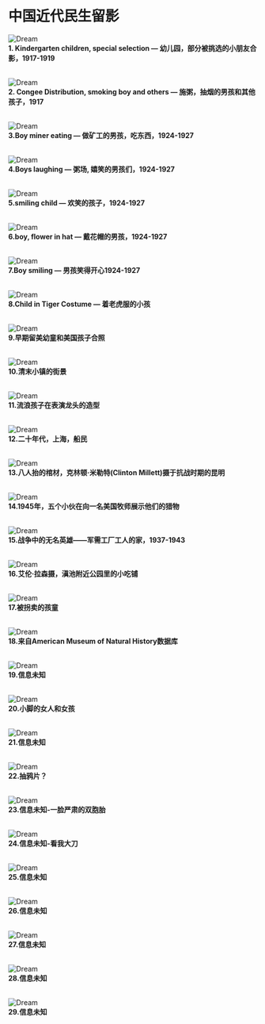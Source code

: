# 中国近代民生留影

![Dream](http://ombtsbxdv.bkt.clouddn.com/Transition/normal/1917or1919.jpg "中国近代民生留影")
**<br>1. Kindergarten children, special selection — 幼儿园，部分被挑选的小朋友合影，1917-1919<br><br>**

![Dream](http://ombtsbxdv.bkt.clouddn.com/Transition/normal/1917xx01.jpg "中国近代民生留影")
**<br>2. Congee Distribution, smoking boy and others — 施粥，抽烟的男孩和其他孩子，1917<br><br>**

![Dream](http://ombtsbxdv.bkt.clouddn.com/Transition/normal/1924or1927.jpg "中国近代民生留影")
**<br>3.Boy miner eating — 做矿工的男孩，吃东西，1924-1927<br><br>**

![Dream](http://ombtsbxdv.bkt.clouddn.com/Transition/normal/1924or1927xx01.jpg "中国近代民生留影")
**<br>4.Boys laughing — 粥场, 嬉笑的男孩们，1924-1927<br><br>**

![Dream](http://ombtsbxdv.bkt.clouddn.com/Transition/normal/1924or1927xx02.jpg "中国近代民生留影")
**<br>5.smiling child — 欢笑的孩子，1924-1927<br><br>**

![Dream](http://ombtsbxdv.bkt.clouddn.com/Transition/normal/1924or1927xx03.jpg "中国近代民生留影")
**<br>6.boy, flower in hat — 戴花帽的男孩，1924-1927<br><br>**

![Dream](http://ombtsbxdv.bkt.clouddn.com/Transition/normal/1924or1927xx04.jpg "中国近代民生留影")
**<br>7.Boy smiling — 男孩笑得开心1924-1927<br><br>**

![Dream](http://ombtsbxdv.bkt.clouddn.com/Transition/normal/nodatexx01.jpg "中国近代民生留影")
**<br>8.Child in Tiger Costume — 着老虎服的小孩<br><br>**

![Dream](http://ombtsbxdv.bkt.clouddn.com/Transition/normal/nodatexx02.jpg "中国近代民生留影")
**<br>9.早期留美幼童和美国孩子合照<br><br>**

![Dream](http://ombtsbxdv.bkt.clouddn.com/Transition/normal/nodatexx03.jpg "中国近代民生留影")
**<br>10.清末小镇的街景<br><br>**

![Dream](http://ombtsbxdv.bkt.clouddn.com/Transition/normal/nodatexx04.jpg "中国近代民生留影")
**<br>11.流浪孩子在表演龙头的造型<br><br>**

![Dream](http://ombtsbxdv.bkt.clouddn.com/Transition/normal/nodatexx05.jpg "中国近代民生留影")
**<br>12.二十年代，上海，船民<br><br>**

![Dream](http://ombtsbxdv.bkt.clouddn.com/Transition/normal/nodatexx06.jpg "中国近代民生留影")
**<br>13.八人抬的棺材，克林顿·米勒特(Clinton Millett)摄于抗战时期的昆明<br><br>**

![Dream](http://ombtsbxdv.bkt.clouddn.com/Transition/normal/1945xx01.jpg "中国近代民生留影")
**<br>14.1945年，五个小伙在向一名美国牧师展示他们的猎物<br><br>**

![Dream](http://ombtsbxdv.bkt.clouddn.com/Transition/normal/1937or1943xx01.jpg "中国近代民生留影")
**<br>15.战争中的无名英雄——军需工厂工人的家，1937-1943<br><br>**

![Dream](http://ombtsbxdv.bkt.clouddn.com/Transition/normal/nodatexx07.jpg "中国近代民生留影")
**<br>16.艾伦·拉森摄，滇池附近公园里的小吃铺<br><br>**

![Dream](http://ombtsbxdv.bkt.clouddn.com/Transition/normal/nodatexx08.jpg "中国近代民生留影")
**<br>17.被拐卖的孩童<br><br>**

![Dream](http://ombtsbxdv.bkt.clouddn.com/190xxx01.jpg "中国近代民生留影")
**<br>18.来自American Museum of Natural History数据库<br><br>**

![Dream](http://ombtsbxdv.bkt.clouddn.com/Transition/normal/xxxxxx01.jpg "中国近代民生留影")
**<br>19.信息未知<br><br>**

![Dream](http://ombtsbxdv.bkt.clouddn.com/Transition/normal/xxxxxx02.jpg "中国近代民生留影")
**<br>20.小脚的女人和女孩<br><br>**

![Dream](http://ombtsbxdv.bkt.clouddn.com/Transition/normal/xxxxxx03.jpg "中国近代民生留影")
**<br>21.信息未知<br><br>**

![Dream](http://ombtsbxdv.bkt.clouddn.com/Transition/normal/xxxxxx04.jpg "中国近代民生留影")
**<br>22.抽鸦片？<br><br>**

![Dream](http://ombtsbxdv.bkt.clouddn.com/Transition/normal/xxxxxx05.jpg "中国近代民生留影")
**<br>23.信息未知-一脸严肃的双胞胎<br><br>**

![Dream](http://ombtsbxdv.bkt.clouddn.com/Transition/normal/xxxxxx06.jpg "中国近代民生留影")
**<br>24.信息未知-看我大刀<br><br>**

![Dream](http://ombtsbxdv.bkt.clouddn.com/Transition/normal/xxxxxx07.jpg "中国近代民生留影")
**<br>25.信息未知<br><br>**

![Dream](http://ombtsbxdv.bkt.clouddn.com/Transition/normal/xxxxxx08.jpg "中国近代民生留影")
**<br>26.信息未知<br><br>**

![Dream](http://ombtsbxdv.bkt.clouddn.com/Transition/normal/xxxxxx09.jpg "中国近代民生留影")
**<br>27.信息未知<br><br>**

![Dream](http://ombtsbxdv.bkt.clouddn.com/Transition/normal/xxxxxx10.jpg "中国近代民生留影")
**<br>28.信息未知<br><br>**

![Dream](http://ombtsbxdv.bkt.clouddn.com/Transition/normal/xxxxxx11.jpg "中国近代民生留影")
**<br>29.信息未知<br><br>**